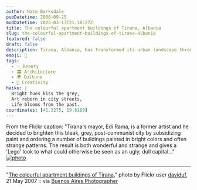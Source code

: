 ```yaml
---
author: Nate Barksdale
pubDatetime: 2008-09-25
modDatetime: 2025-03-17T21:38:27Z
title: The colourful apartment buildings of Tirana, Albania
slug: the-colourful-apartment-buildings-of-tirana-albania
featured: false
draft: false
description: Tirana, Albania, has transformed its urban landscape through vibrant colors and unique patterns on its buildings. An example of this creative approach is highlighted in the following quote
emoji: 🎨
tags:
  - ✨ Beauty
  - 🏛️ Architecture
  - 🌍 Culture
  - 🎨 Creativity
haiku: |
  Bright hues kiss the grey,  
  Art reborn in city streets,  
  Life blooms from the past.
coordinates: [41.3275, 19.8189]
---
```


From the Flickr caption: "Tirana's mayor, Edi Rama, is a former artist and he decided to brighten this bleak, grey, post-communist city by subsidizing paint and ordering a number of buildings painted in bright colors and often strange patterns. The result is both wonderful and strange and gives a 'Lego' look to what could otherwise be seen as an ugly, dull capital..." [![photo](http://culture-making.com/media/540539905_ad5c1cf120_b.jpg)](http://www.flickr.com/photos/davduf/540539905/in/photostream/)

---

"[The colourful apartment buildings of Tirana](http://www.flickr.com/photos/davduf/540539905/in/photostream/)," photo by Flickr user [daviduf](http://www.flickr.com/photos/davduf/540539905/in/photostream/), 21 May 2007 :: via [Buenos Aires Photographer](http://www.buenosairesphotographer.com/)
